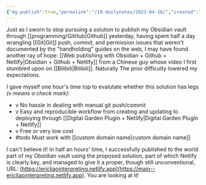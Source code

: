 ```yaml
---
{"dg-publish":true,"permalink":"/10-dailynotes/2023-04-16/","created":"","updated":""}
---
```


Just as I sworn to stop pursuing a solution to publish my Obsidian vault through [[programming/GitHub\|Github]] yesterday, having spent half a day wrangling [[Git\|Git]] push, commit, and permission issues that weren't documented by the "handholding" guides on the web, I may have found another ray of hope: [[Web publishing with Obsidian + Github + Netlify\|Obsidian + Github + Netlify]] from a Chinese guy whose video I first stumbled upon on [[Bilibili\|Bilibili]]. Naturally The prior difficulty lowered my expectations.

I gave myself one hour's time top to evalutate whether this solution has legs *(v means a check mark)*:
- v No hassle in dealing with manual git push/commit
- v Easy and reproducible workflow from creating and updating to deploying through [[Digital Garden Plugin + Netlify\|Digital Garden Plugin + Netlify]]
- v Free or very low cost
- #todo Must work with [[custom domain name\|custom domain name]]

I can't believe it! In half an hours' time, I successfully published to the world part of my Obsidian vault using the proposed solution, part of which Netlify is clearly key, and managed to give it a proper, though still unconventional, URL: [https://ericliaointerpreting.netlify.app](https://main--ericliaointerpreting.netlify.app). You are looking at it!